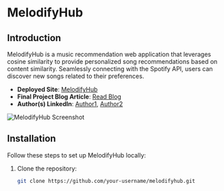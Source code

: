 # MelodifyHub

## Introduction

MelodifyHub is a music recommendation web application that leverages cosine similarity to provide personalized song recommendations based on content similarity. Seamlessly connecting with the Spotify API, users can discover new songs related to their preferences.

- **Deployed Site**: [MelodifyHub](#)
- **Final Project Blog Article**: [Read Blog](#)
- **Author(s) LinkedIn**: [Author1](#), [Author2](#)

![MelodifyHub Screenshot](./path/to/screenshot.png)

## Installation

Follow these steps to set up MelodifyHub locally:

1. Clone the repository:
   ```bash
   git clone https://github.com/your-username/melodifyhub.git

